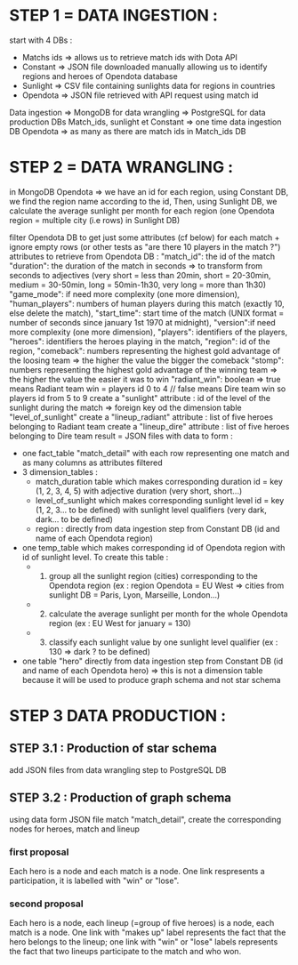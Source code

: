 # STEP 1 = DATA INGESTION :

start with 4 DBs :
- Matchs ids => allows us to retrieve match ids with Dota API
- Constant => JSON file downloaded manually allowing us to identify regions and heroes of Opendota database
- Sunlight => CSV file containing sunlights data for regions in countries
- Opendota => JSON file retrieved with API request using match id

Data ingestion => MongoDB for data wrangling => PostgreSQL for data production
DBs Match_ids, sunlight et Constant => one time data ingestion
DB Opendota => as many as there are match ids in Match_ids DB

# STEP 2 = DATA WRANGLING :

in MongoDB
Opendota => we have an id for each region, using Constant DB, we find the region name according to the id,
Then, using Sunlight DB, we calculate the average sunlight per month for each region (one Opendota region = multiple city (i.e rows) in Sunlight DB)

filter Opendota DB to get just some attributes (cf below) for each match + ignore empty rows (or other tests as "are there 10 players in the match ?")
attributes to retrieve from Opendota DB :
"match_id": the id of the match
"duration": the duration of the match in seconds => to transform from seconds to adjectives (very short = less than 20min, short = 20-30min,
medium = 30-50min, long = 50min-1h30, very long = more than 1h30)
"game_mode": if need more complexity (one more dimension),
"human_players": numbers of human players during this match (exactly 10, else delete the match),
"start_time": start time of the match (UNIX format = number of seconds since january 1st 1970 at midnight),
"version":if need more complexity (one more dimension),
"players": identifiers of the players,
"heroes": identifiers the heroes playing in the match,
"region": id of the region,
"comeback": numbers representing the highest gold advantage of the loosing team => the higher the value the bigger the comeback
"stomp": numbers representing the highest gold advantage of the winning team => the higher the value the easier it was to win
"radiant_win": boolean => true means Radiant team win = players id 0 to 4 // false means Dire team win so players id from 5 to 9
create a "sunlight" attribute : id of the level of the sunlight during the match => foreign key od the dimension table "level_of_sunlight"
create a "lineup_radiant" attribute : list of five heroes belonging to Radiant team
create a "lineup_dire" attribute : list of five heroes belonging to Dire team
result = JSON files with data to form :
- one fact_table "match_detail" with each row representing one match and as many columns as attributes filtered
- 3 dimension_tables :
    - match_duration table which makes corresponding duration id = key (1, 2, 3, 4, 5) with adjective duration (very short, short...)
    - level_of_sunlight which makes corresponding sunlight level id = key (1, 2, 3... to be defined) with sunlight level qualifiers (very dark, dark... to be defined)
    - region : directly from data ingestion step from Constant DB (id and name of each Opendota region)
- one temp_table which makes corresponding id of Opendota region with id of sunlight level. To create this table :
    - 1) group all the sunlight region (cities) corresponding to the Opendota region (ex : region Opendota = EU West => cities from sunlight DB = Paris, Lyon, Marseille, London...)
    - 2) calculate the average sunlight per month for the whole Opendota region (ex : EU West for january = 130)
    - 3) classify each sunlight value by one sunlight level qualifier (ex : 130 => dark ? to be defined) 
- one table "hero" directly from data ingestion step from Constant DB (id and name of each Opendota hero) => this is not a dimension table because it will be used to produce graph schema and not star schema

# STEP 3 DATA PRODUCTION :

## STEP 3.1 : Production of star schema

add JSON files from data wrangling step to PostgreSQL DB

## STEP 3.2 : Production of graph schema

using data form JSON file match "match_detail", create the corresponding nodes for heroes, match and lineup

### first proposal 
Each hero is a node and each match is a node. One link respresents a participation, it is labelled with "win" or "lose".
### second proposal 
Each hero is a node, each lineup (=group of five heroes) is a node, each match is a node. One link with "makes up" label represents the fact that the hero belongs to the lineup; one link with "win" or "lose" labels represents the fact that two lineups participate to the match and who won.

